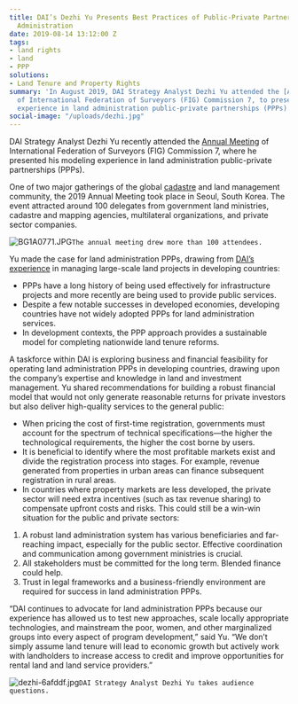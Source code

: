 ```yaml
---
title: DAI’s Dezhi Yu Presents Best Practices of Public-Private Partnerships in Land
  Administration
date: 2019-08-14 13:12:00 Z
tags:
- land rights
- land
- PPP
solutions:
- Land Tenure and Property Rights
summary: 'In August 2019, DAI Strategy Analyst Dezhi Yu attended the [Annual Meeting](https://www.com7figseoul.com/)
  of International Federation of Surveyors (FIG) Commission 7, to present his modeling
  experience in land administration public-private partnerships (PPPs). '
social-image: "/uploads/dezhi.jpg"
---
```


DAI Strategy Analyst Dezhi Yu recently attended the [Annual Meeting](https://www.com7figseoul.com/) of International Federation of Surveyors (FIG) Commission 7, where he presented his modeling experience in land administration public-private partnerships (PPPs). 

One of two major gatherings of the global [cadastre](https://en.wikipedia.org/wiki/Cadastre) and land management community, the 2019 Annual Meeting took place in Seoul, South Korea. The event attracted around 100 delegates from government land ministries, cadastre and mapping agencies, multilateral organizations, and private sector companies. 

![BG1A0771.JPG](/uploads/BG1A0771.JPG)`The annual meeting drew more than 100 attendees.`

Yu made the case for land administration PPPs, drawing from [DAI’s experience](https://dai-global-developments.com/land-rights) in managing large-scale land projects in developing countries:

* PPPs have a long history of being used effectively for infrastructure projects and more recently are being used to provide public services.
* Despite a few notable successes in developed economies, developing countries have not widely adopted PPPs for land administration services.
* In development contexts, the PPP approach provides a sustainable model for completing nationwide land tenure reforms.
 
A taskforce within DAI is exploring business and financial feasibility for operating land administration PPPs in developing countries, drawing upon the company’s expertise and knowledge in land and investment management. Yu shared recommendations for building a robust financial model that would not only generate reasonable returns for private investors but also deliver high-quality services to the general public:

* When pricing the cost of first-time registration, governments must account for the spectrum of technical specifications—the higher the technological requirements, the higher the cost borne by users.
* It is beneficial to identify where the most profitable markets exist and divide the registration process into stages. For example, revenue generated from properties in urban areas can finance subsequent registration in rural areas.
* In countries where property markets are less developed, the private sector will need extra incentives (such as tax revenue sharing) to compensate upfront costs and risks. This could still be a win-win situation for the public and private sectors:
1. A robust land administration system has various beneficiaries and far-reaching impact, especially for the public sector. Effective coordination and communication among government ministries is crucial.
2. All stakeholders must be committed for the long term. Blended finance could help.
3. Trust in legal frameworks and a business-friendly environment are required for success in land administration PPPs.

“DAI continues to advocate for land administration PPPs because our experience has allowed us to test new approaches, scale locally appropriate technologies, and mainstream the poor, women, and other marginalized groups into every aspect of program development,” said Yu. “We don’t simply assume land tenure will lead to economic growth but actively work with landholders to increase access to credit and improve opportunities for rental land and land service providers.”

![dezhi-6afddf.jpg](/uploads/dezhi-6afddf.jpg)`DAI Strategy Analyst Dezhi Yu takes audience questions.`